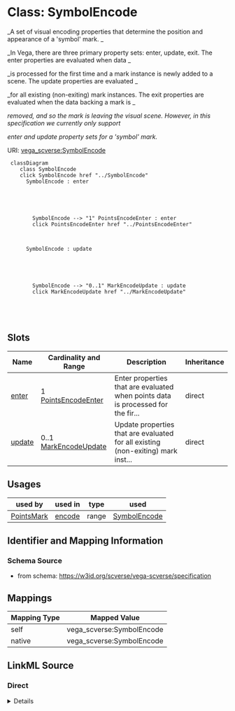 

# Class: SymbolEncode 


_A set of visual encoding properties that determine the position and appearance of a 'symbol' mark. _

_In Vega, there are three primary property sets: enter, update, exit. The enter properties are evaluated when data _

_is processed for the first time and a mark instance is newly added to a scene. The update properties are evaluated _

_for all existing (non-exiting) mark instances. The exit properties are evaluated when the data backing a mark is _

_removed, and so the mark is leaving the visual scene. However, in this specification we currently only support_

_enter and update property sets for a 'symbol' mark._





URI: [vega_scverse:SymbolEncode](https://w3id.org/scverse/vega-scverse/SymbolEncode)






```mermaid
 classDiagram
    class SymbolEncode
    click SymbolEncode href "../SymbolEncode"
      SymbolEncode : enter
        
          
    
        
        
        SymbolEncode --> "1" PointsEncodeEnter : enter
        click PointsEncodeEnter href "../PointsEncodeEnter"
    

        
      SymbolEncode : update
        
          
    
        
        
        SymbolEncode --> "0..1" MarkEncodeUpdate : update
        click MarkEncodeUpdate href "../MarkEncodeUpdate"
    

        
      
```




<!-- no inheritance hierarchy -->


## Slots

| Name | Cardinality and Range | Description | Inheritance |
| ---  | --- | --- | --- |
| [enter](enter.md) | 1 <br/> [PointsEncodeEnter](PointsEncodeEnter.md) | Enter properties that are evaluated when points data is processed for the fir... | direct |
| [update](update.md) | 0..1 <br/> [MarkEncodeUpdate](MarkEncodeUpdate.md) | Update properties that are evaluated for all existing (non-exiting) mark inst... | direct |





## Usages

| used by | used in | type | used |
| ---  | --- | --- | --- |
| [PointsMark](PointsMark.md) | [encode](encode.md) | range | [SymbolEncode](SymbolEncode.md) |






## Identifier and Mapping Information







### Schema Source


* from schema: https://w3id.org/scverse/vega-scverse/specification




## Mappings

| Mapping Type | Mapped Value |
| ---  | ---  |
| self | vega_scverse:SymbolEncode |
| native | vega_scverse:SymbolEncode |







## LinkML Source

<!-- TODO: investigate https://stackoverflow.com/questions/37606292/how-to-create-tabbed-code-blocks-in-mkdocs-or-sphinx -->

### Direct

<details>
```yaml
name: SymbolEncode
description: "A set of visual encoding properties that determine the position and\
  \ appearance of a 'symbol' mark. \nIn Vega, there are three primary property sets:\
  \ enter, update, exit. The enter properties are evaluated when data \nis processed\
  \ for the first time and a mark instance is newly added to a scene. The update properties\
  \ are evaluated \nfor all existing (non-exiting) mark instances. The exit properties\
  \ are evaluated when the data backing a mark is \nremoved, and so the mark is leaving\
  \ the visual scene. However, in this specification we currently only support\nenter\
  \ and update property sets for a 'symbol' mark."
from_schema: https://w3id.org/scverse/vega-scverse/specification
rank: 1000
attributes:
  enter:
    name: enter
    description: "Enter properties that are evaluated when points data is processed\
      \ for the first time and the points mark \nis newly added to a scene."
    from_schema: https://w3id.org/scverse/vega-scverse/encode
    domain_of:
    - ImageEncode
    - LabelEncode
    - SymbolEncode
    - PathEncode
    - TextEncode
    - GroupEncode
    range: PointsEncodeEnter
    required: true
  update:
    name: update
    description: "Update properties that are evaluated for all existing (non-exiting)\
      \ mark instances. Usually defined if the \nuser specified a color to be used\
      \ for the PointsMark."
    from_schema: https://w3id.org/scverse/vega-scverse/encode
    domain_of:
    - LabelEncode
    - SymbolEncode
    - PathEncode
    range: MarkEncodeUpdate
    required: false

```
</details>

### Induced

<details>
```yaml
name: SymbolEncode
description: "A set of visual encoding properties that determine the position and\
  \ appearance of a 'symbol' mark. \nIn Vega, there are three primary property sets:\
  \ enter, update, exit. The enter properties are evaluated when data \nis processed\
  \ for the first time and a mark instance is newly added to a scene. The update properties\
  \ are evaluated \nfor all existing (non-exiting) mark instances. The exit properties\
  \ are evaluated when the data backing a mark is \nremoved, and so the mark is leaving\
  \ the visual scene. However, in this specification we currently only support\nenter\
  \ and update property sets for a 'symbol' mark."
from_schema: https://w3id.org/scverse/vega-scverse/specification
rank: 1000
attributes:
  enter:
    name: enter
    description: "Enter properties that are evaluated when points data is processed\
      \ for the first time and the points mark \nis newly added to a scene."
    from_schema: https://w3id.org/scverse/vega-scverse/encode
    alias: enter
    owner: SymbolEncode
    domain_of:
    - ImageEncode
    - LabelEncode
    - SymbolEncode
    - PathEncode
    - TextEncode
    - GroupEncode
    range: PointsEncodeEnter
    required: true
  update:
    name: update
    description: "Update properties that are evaluated for all existing (non-exiting)\
      \ mark instances. Usually defined if the \nuser specified a color to be used\
      \ for the PointsMark."
    from_schema: https://w3id.org/scverse/vega-scverse/encode
    alias: update
    owner: SymbolEncode
    domain_of:
    - LabelEncode
    - SymbolEncode
    - PathEncode
    range: MarkEncodeUpdate
    required: false

```
</details>